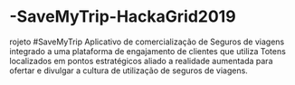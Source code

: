 # -SaveMyTrip-HackaGrid2019
rojeto #SaveMyTrip  Aplicativo de comercialização de Seguros de viagens integrado a uma plataforma de engajamento de clientes que utiliza Totens localizados em pontos estratégicos aliado a realidade aumentada para ofertar e divulgar a cultura de utilização de seguros de viagens. 
